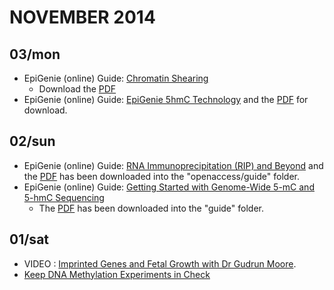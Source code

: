# NOVEMBER 2014

## 03/mon
* EpiGenie (online) Guide: [Chromatin Shearing](http://epigenie.com/epigenie-guide-chromatin-shearing/)
   * Download the [PDF](http://epigenie.com/wp-content/uploads/2013/05/Chromatin-Shearing_D4.pdf)
* EpiGenie (online) Guide: [EpiGenie 5hmC Technology](http://epigenie.com/epigenie-5hmc-technology-guide/) and the [PDF](http://media.epigenie.com/wp-content/uploads/2012/10/5hmC-Technology-Guide_D71.pdf) for download.


## 02/sun
* EpiGenie (online) Guide: [RNA Immunoprecipitation (RIP) and Beyond](http://epigenie.com/epigenie-guide-rna-immunoprecipitation-rip-and-beyond/) and the [PDF](http://epigenie.com/wp-content/uploads/2013/07/RIP-Guide_D3.pdf) has been downloaded into the "openaccess/guide" folder.
* EpiGenie (online) Guide: [Getting Started with Genome-Wide 5-mC and 5-hmC Sequencing](http://epigenie.com/guide-getting-started-with-genome-wide-5-mc-and-5-hmc-sequencing/)
   * The [PDF](http://epigenie.com/wp-content/uploads/2013/04/Zymo-DNAm-Sequencing-Guide_D4.pdf) has been downloaded into the "guide" folder.

## 01/sat
* VIDEO : [Imprinted Genes and Fetal Growth with Dr Gudrun Moore](http://epigenie.com/imprinted-genes-and-fetal-growth-with-dr-gudrun-moore/).
* [Keep DNA Methylation Experiments in Check](http://epigenie.com/keeping-dna-methylation-experiments-in-check/)


